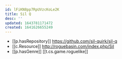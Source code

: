 ```yaml
---
id: lFiKN8pp7RpUVzcKoLe2K
title: Sil Q
desc: ''
updated: 1643781171472
created: 1641626655249
---
```



- [[p.hasRepository]] https://github.com/sil-quirk/sil-q
- [[c.Resource]] http://roguebasin.com/index.php/Sil  
- [[p.hasGenre]] [[t.cs.game.roguelike]]
